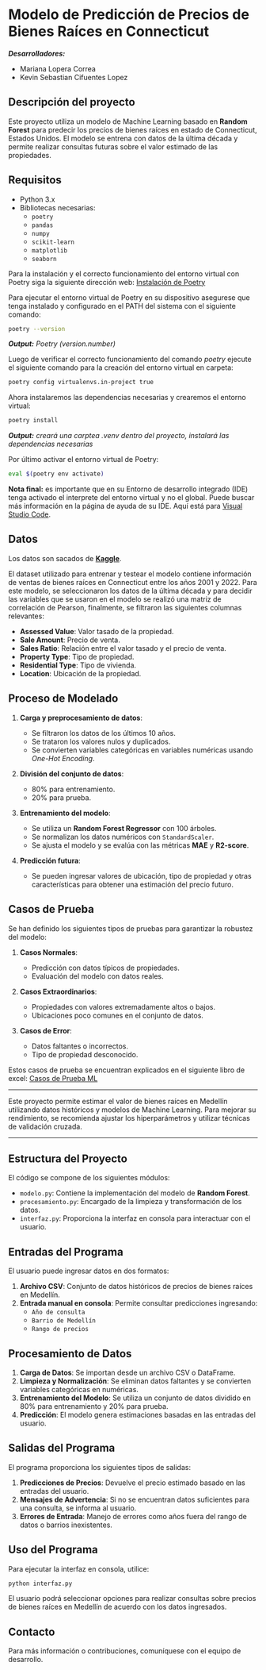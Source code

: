 # Modelo de Predicción de Precios de Bienes Raíces en Connecticut

***Desarrolladores:***
   * Mariana Lopera Correa
   * Kevin Sebastian Cifuentes Lopez

## Descripción del proyecto
Este proyecto utiliza un modelo de Machine Learning basado en **Random Forest** para predecir los precios de bienes raíces en estado de Connecticut, Estados Unidos. El modelo se entrena con datos de la última década y permite realizar consultas futuras sobre el valor estimado de las propiedades.

## Requisitos

- Python 3.x
- Bibliotecas necesarias:
  - `poetry`
  - `pandas`
  - `numpy`
  - `scikit-learn`
  - `matplotlib`
  - `seaborn`

Para la instalación y el correcto funcionamiento del entorno virtual con Poetry siga la siguiente dirección web: [Instalación de Poetry](https://python-poetry.org/docs/#installing-with-the-official-installer)

Para ejecutar el entorno virtual de Poetry en su dispositivo asegurese que tenga instalado y configurado en el PATH del sistema con el siguiente comando:
```bash
poetry --version
```
***Output:** Poetry (version.number)*

Luego de verificar el correcto funcionamiento del comando *poetry* ejecute el siguiente comando para la creación del entorno virtual en carpeta:
```bash
poetry config virtualenvs.in-project true
```

Ahora instalaremos las dependencias necesarias y crearemos el entorno virtual:
```bash
poetry install
```
***Output:** creará una carptea .venv dentro del proyecto, instalará las dependencias necesarias*

Por último activar el entorno virtual de Poetry:
```bash
eval $(poetry env activate)
```

**Nota final:** es importante que en su Entorno de desarrollo integrado (IDE) tenga activado el interprete del entorno virtual y no el global. Puede buscar más información en la página de ayuda de su IDE. Aquí está para [Visual Studio Code](https://code.visualstudio.com/docs/python/environments#_working-with-python-interpreters).

## Datos

Los datos son sacados de [**Kaggle**](https://www.kaggle.com/datasets/utkarshx27/real-estate-sales-2001-2020-gl).

El dataset utilizado para entrenar y testear el modelo contiene información de ventas de bienes raíces en Connecticut entre los años 2001 y 2022. Para este modelo, se seleccionaron los datos de la última década y para decidir las variables que se usaron en el modelo se realizó una matriz de correlación de Pearson, finalmente, se filtraron las siguientes columnas relevantes:

- **Assessed Value**: Valor tasado de la propiedad.
- **Sale Amount**: Precio de venta.
- **Sales Ratio**: Relación entre el valor tasado y el precio de venta.
- **Property Type**: Tipo de propiedad.
- **Residential Type**: Tipo de vivienda.
- **Location**: Ubicación de la propiedad.

## Proceso de Modelado

1. **Carga y preprocesamiento de datos**:
   - Se filtraron los datos de los últimos 10 años.
   - Se trataron los valores nulos y duplicados.
   - Se convierten variables categóricas en variables numéricas usando *One-Hot Encoding*.
   
2. **División del conjunto de datos**:
   - 80% para entrenamiento.
   - 20% para prueba.

3. **Entrenamiento del modelo**:
   - Se utiliza un **Random Forest Regressor** con 100 árboles.
   - Se normalizan los datos numéricos con `StandardScaler`.
   - Se ajusta el modelo y se evalúa con las métricas **MAE** y **R2-score**.

4. **Predicción futura**:
   - Se pueden ingresar valores de ubicación, tipo de propiedad y otras características para obtener una estimación del precio futuro.

## Casos de Prueba

Se han definido los siguientes tipos de pruebas para garantizar la robustez del modelo:

1. **Casos Normales**:
   - Predicción con datos típicos de propiedades.
   - Evaluación del modelo con datos reales.

2. **Casos Extraordinarios**:
   - Propiedades con valores extremadamente altos o bajos.
   - Ubicaciones poco comunes en el conjunto de datos.

3. **Casos de Error**:
   - Datos faltantes o incorrectos.
   - Tipo de propiedad desconocido.

Estos casos de prueba se encuentran explicados en el siguiente libro de excel: [Casos de Prueba ML](https://1drv.ms/x/c/f683d4d40cda38bf/EfH2jjzjMn9Eg6g6Ur0FsKIBmuThKwrm03PlM_XblCBf5Q?e=kb987y)

---

Este proyecto permite estimar el valor de bienes raíces en Medellín utilizando datos históricos y modelos de Machine Learning. Para mejorar su rendimiento, se recomienda ajustar los hiperparámetros y utilizar técnicas de validación cruzada.


---

## Estructura del Proyecto
El código se compone de los siguientes módulos:

- `modelo.py`: Contiene la implementación del modelo de **Random Forest**.
- `procesamiento.py`: Encargado de la limpieza y transformación de los datos.
- `interfaz.py`: Proporciona la interfaz en consola para interactuar con el usuario.

## Entradas del Programa
El usuario puede ingresar datos en dos formatos:
1. **Archivo CSV**: Conjunto de datos históricos de precios de bienes raíces en Medellín.
2. **Entrada manual en consola**: Permite consultar predicciones ingresando:
   - `Año de consulta`
   - `Barrio de Medellín`
   - `Rango de precios`

## Procesamiento de Datos
1. **Carga de Datos**: Se importan desde un archivo CSV o DataFrame.
2. **Limpieza y Normalización**: Se eliminan datos faltantes y se convierten variables categóricas en numéricas.
3. **Entrenamiento del Modelo**: Se utiliza un conjunto de datos dividido en 80% para entrenamiento y 20% para prueba.
4. **Predicción**: El modelo genera estimaciones basadas en las entradas del usuario.

## Salidas del Programa
El programa proporciona los siguientes tipos de salidas:

1. **Predicciones de Precios**: Devuelve el precio estimado basado en las entradas del usuario.
2. **Mensajes de Advertencia**: Si no se encuentran datos suficientes para una consulta, se informa al usuario.
3. **Errores de Entrada**: Manejo de errores como años fuera del rango de datos o barrios inexistentes.


## Uso del Programa
Para ejecutar la interfaz en consola, utilice:
```bash
python interfaz.py
```

El usuario podrá seleccionar opciones para realizar consultas sobre precios de bienes raíces en Medellín de acuerdo con los datos ingresados.

## Contacto
Para más información o contribuciones, comuníquese con el equipo de desarrollo.

